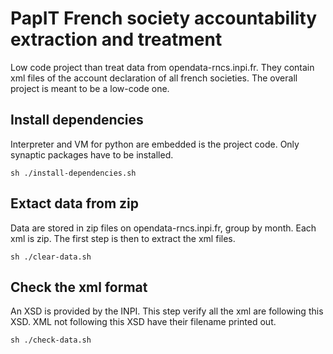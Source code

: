 # PapIT French society accountability extraction and treatment

Low code project than treat data from opendata-rncs.inpi.fr. They contain xml
files of the account declaration of all french societies. The overall project
is meant to be a low-code one.

## Install dependencies
Interpreter and VM for python are embedded is the project code. Only synaptic
packages have to be installed.

```sh ./install-dependencies.sh```

## Extact data from zip

Data are stored in zip files on opendata-rncs.inpi.fr, group by month. Each xml is zip. The first step is then to extract the xml files.

```sh ./clear-data.sh```

## Check the xml format

An XSD is provided by the INPI. This step verify all the xml are following this
XSD. XML not following this XSD have their filename printed out.

```sh ./check-data.sh```